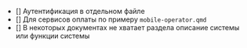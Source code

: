 - [] Аутентификация в отдельном файле
- [] Для сервисов оплаты по примеру `mobile-operator.qmd`
- [] В некоторых документах не хватает раздела описание системы или функции системы